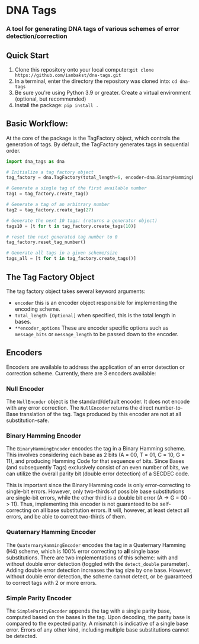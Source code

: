 # DNA Tags
### A tool for generating DNA tags of various schemes of error detection/correction

## Quick Start
1. Clone this repository onto your local computer:`git clone https://github.com/ianbakst/dna-tags.git`
2. In a terminal, enter the directory the repository was cloned into: `cd dna-tags`
3. Be sure you're using Python 3.9 or greater. Create a virtual environment (optional, but recommended)
4. Install the package: `pip install .`

## Basic Workflow:
At the core of the package is the TagFactory object, which controls the generation of tags.
By default, the TagFactory generates tags in sequential order.

```python
import dna_tags as dna

# Initialize a tag factory object
tag_factory = dna.TagFactory(total_length=6, encoder=dna.BinaryHammingEncoder)

# Generate a single tag of the first available number
tag1 = tag_factory.create_tag()

# Generate a tag of an arbitrary number
tag2 = tag_factory.create_tag(27)

# Generate the next 10 tags: (returns a generator object)
tags10 = [t for t in tag_factory.create_tags(10)]

# reset the next generated tag number to 0
tag_factory.reset_tag_number()

# Generate all tags in a given scheme/size
tags_all = [t for t in tag_factory.create_tags()]
```

## The Tag Factory Object
The tag factory object takes several keyword arguments:
* `encoder` this is an encoder object responsible for implementing the encoding scheme.
* `total_length [Optional]` when specified, this is the total length in bases.
* `**encoder_options` These are encoder specific options such as `message_bits` or `message_length` to be passed down to the encoder.

## Encoders
Encoders are available to address the application of an error detection or correction scheme.
Currently, there are 3 encoders available:

### Null Encoder
The `NullEncoder` object is the standard/default encoder. It does not encode with any error correction.
The `NullEncoder` returns the direct number-to-Base translation of the tag. Tags produced by this
encoder are not at all substitution-safe.

### Binary Hamming Encoder
The `BinaryHammingEncoder` encodes the tag in a Binary Hamming scheme. This involves considering
each base as 2 bits (A = 00, T = 01, C = 10, G = 11), and producing Hamming Code for that
sequence of bits. Since Bases (and subsequently Tags) exclusively consist of an even number of bits,
we can utilize the overall parity bit (double error detection) of a SECDEC code.

This is important since the Binary Hamming code is only error-correcting to single-bit errors.
However, only two-thirds of possible base substitutions are single-bit errors, while the other
third is a double bit error (A -> G = 00 -> 11). Thus, implementing this encoder is not guaranteed to
be self-correcting on all base substitution errors. It will, however, at least detect all errors,
and be able to correct two-thirds of them.

### Quaternary Hamming Encoder
The `QuaternaryHammingEncoder` encodes the tag in a Quaternary Hamming (H4) scheme, which is
100% error correcting to **all** single base substitutions. There are two implementations
of this scheme: with and without double error detection (toggled with the `detect_double` parameter).
Adding double error detection increases the tag size by one base. However, without double error
detection, the scheme cannot detect, or be guaranteed to correct tags with 2 or more errors.

### Simple Parity Encoder
The `SimpleParityEncoder` appends the tag with a single parity base, computed based on the 
bases in the tag. Upon decoding, the parity base is compared to the expected parity. A mismatch is
indicative of a single base error. Errors of any other kind, including multiple base substitutions
cannot be detected.